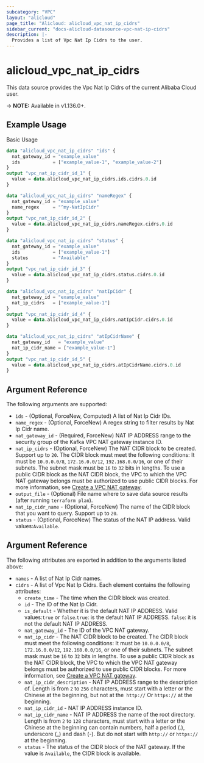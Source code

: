 ```yaml
---
subcategory: "VPC"
layout: "alicloud"
page_title: "Alicloud: alicloud_vpc_nat_ip_cidrs"
sidebar_current: "docs-alicloud-datasource-vpc-nat-ip-cidrs"
description: |-
  Provides a list of Vpc Nat Ip Cidrs to the user.
---
```


# alicloud\_vpc\_nat\_ip\_cidrs

This data source provides the Vpc Nat Ip Cidrs of the current Alibaba Cloud user.

-> **NOTE:** Available in v1.136.0+.

## Example Usage

Basic Usage

```terraform
data "alicloud_vpc_nat_ip_cidrs" "ids" {
  nat_gateway_id = "example_value"
  ids            = ["example_value-1", "example_value-2"]
}
output "vpc_nat_ip_cidr_id_1" {
  value = data.alicloud_vpc_nat_ip_cidrs.ids.cidrs.0.id
}

data "alicloud_vpc_nat_ip_cidrs" "nameRegex" {
  nat_gateway_id = "example_value"
  name_regex     = "^my-NatIpCidr"
}
output "vpc_nat_ip_cidr_id_2" {
  value = data.alicloud_vpc_nat_ip_cidrs.nameRegex.cidrs.0.id
}

data "alicloud_vpc_nat_ip_cidrs" "status" {
  nat_gateway_id = "example_value"
  ids            = ["example_value-1"]
  status         = "Available"
}
output "vpc_nat_ip_cidr_id_3" {
  value = data.alicloud_vpc_nat_ip_cidrs.status.cidrs.0.id
}

data "alicloud_vpc_nat_ip_cidrs" "natIpCidr" {
  nat_gateway_id = "example_value"
  nat_ip_cidrs   = ["example_value-1"]
}
output "vpc_nat_ip_cidr_id_4" {
  value = data.alicloud_vpc_nat_ip_cidrs.natIpCidr.cidrs.0.id
}

data "alicloud_vpc_nat_ip_cidrs" "atIpCidrName" {
  nat_gateway_id   = "example_value"
  nat_ip_cidr_name = ["example_value-1"]
}
output "vpc_nat_ip_cidr_id_5" {
  value = data.alicloud_vpc_nat_ip_cidrs.atIpCidrName.cidrs.0.id
}

```

## Argument Reference

The following arguments are supported:

* `ids` - (Optional, ForceNew, Computed)  A list of Nat Ip Cidr IDs.
* `name_regex` - (Optional, ForceNew) A regex string to filter results by Nat Ip Cidr name.
* `nat_gateway_id` - (Required, ForceNew) NAT IP ADDRESS range to the security group of the Kafka VPC NAT gateway instance ID.
* `nat_ip_cidrs` - (Optional, ForceNew) The NAT CIDR block to be created. Support up to `20`. The CIDR block must meet the following conditions: It must be `10.0.0.0/8`, `172.16.0.0/12`, `192.168.0.0/16`, or one of their subnets. The subnet mask must be `16` to `32` bits in lengths. To use a public CIDR block as the NAT CIDR block, the VPC to which the VPC NAT gateway belongs must be authorized to use public CIDR blocks. For more information, see [Create a VPC NAT gateway](https://www.alibabacloud.com/help/doc-detail/268230.htm).
* `output_file` - (Optional) File name where to save data source results (after running `terraform plan`).
* `nat_ip_cidr_name` - (Optional, ForceNew) The name of the CIDR block that you want to query. Support up to `20`.
* `status` - (Optional, ForceNew) The status of the NAT IP address. Valid values:`Available`.

## Argument Reference

The following attributes are exported in addition to the arguments listed above:

* `names` - A list of Nat Ip Cidr names.
* `cidrs` - A list of Vpc Nat Ip Cidrs. Each element contains the following attributes:
	* `create_time` - The time when the CIDR block was created.
	* `id` - The ID of the Nat Ip Cidr.
	* `is_default` - Whether it is the default NAT IP ADDRESS. Valid values:`true` or `false`.`true`: is the default NAT IP ADDRESS. `false`: it is not the default NAT IP ADDRESS.
	* `nat_gateway_id` - The ID of the VPC NAT gateway.
	* `nat_ip_cidr` - The NAT CIDR block to be created. The CIDR block must meet the following conditions: It must be `10.0.0.0/8`, `172.16.0.0/12`, `192.168.0.0/16`, or one of their subnets. The subnet mask must be `16` to `32` bits in lengths. To use a public CIDR block as the NAT CIDR block, the VPC to which the VPC NAT gateway belongs must be authorized to use public CIDR blocks. For more information, see [Create a VPC NAT gateway](https://www.alibabacloud.com/help/doc-detail/268230.htm).
	* `nat_ip_cidr_description` - NAT IP ADDRESS range to the description of. Length is from `2` to `256` characters, must start with a letter or the Chinese at the beginning, but not at the` http://` Or `https://` at the beginning.
	* `nat_ip_cidr_id` - NAT IP ADDRESS instance ID.
	* `nat_ip_cidr_name` - NAT IP ADDRESS the name of the root directory. Length is from `2` to `128` characters, must start with a letter or the Chinese at the beginning can contain numbers, half a period (.), underscore (_) and dash (-). But do not start with `http://` or `https://` at the beginning.
	* `status` - The status of the CIDR block of the NAT gateway. If the value is `Available`, the CIDR block is available.
